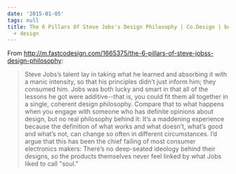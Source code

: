 ```yaml
---
date: '2015-01-05'
tags: null
title: The 6 Pillars Of Steve Jobs's Design Philosophy | Co.Design | business + innovation
  + design
---
```


From http://m.fastcodesign.com/1665375/the-6-pillars-of-steve-jobss-design-philosophy:

>Steve Jobs’s talent lay in taking what he learned and absorbing it with a manic intensity, so that his principles didn’t just inform him; they consumed him. Jobs was both lucky and smart in that all of the lessons he got were additive--that is, you could fit them all together in a single, coherent design philosophy. Compare that to what happens when you engage with someone who has definite opinions about design, but no real philosophy behind it: It’s a maddening experience because the definition of what works and what doesn’t, what’s good and what’s not, can change so often in different circumstances. I’d argue that this has been the chief failing of most consumer electronics makers: There’s no deep-seated ideology behind their designs, so the products themselves never feel linked by what Jobs liked to call "soul."
